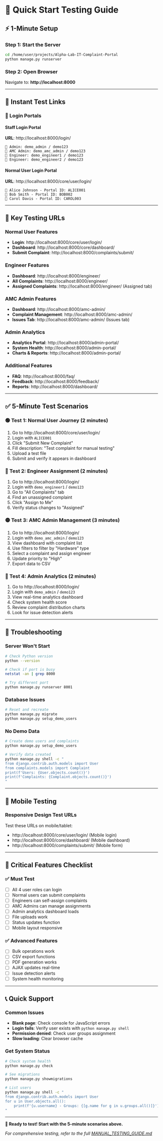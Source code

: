 # 🚀 Quick Start Testing Guide

## ⚡ 1-Minute Setup

### Step 1: Start the Server
```bash
cd /home/user/projects/Alpha-Lab-IT-Complaint-Portal
python manage.py runserver
```

### Step 2: Open Browser
Navigate to: **http://localhost:8000**

---

## 🧪 Instant Test Links

### 🔐 Login Portals

#### Staff Login Portal
**URL**: http://localhost:8000/login/
```
👤 Admin: demo_admin / demo123
👤 AMC Admin: demo_amc_admin / demo123  
👤 Engineer: demo_engineer1 / demo123
👤 Engineer: demo_engineer2 / demo123
```

#### Normal User Login Portal  
**URL**: http://localhost:8000/core/user/login/
```
👤 Alice Johnson - Portal ID: ALICE001
👤 Bob Smith - Portal ID: BOB002
👤 Carol Davis - Portal ID: CAROL003
```

---

## 🎯 Key Testing URLs

### Normal User Features
- **Login**: http://localhost:8000/core/user/login/
- **Dashboard**: http://localhost:8000/core/dashboard/
- **Submit Complaint**: http://localhost:8000/complaints/submit/

### Engineer Features
- **Dashboard**: http://localhost:8000/engineer/
- **All Complaints**: http://localhost:8000/engineer/
- **Assigned Complaints**: http://localhost:8000/engineer/ (Assigned tab)

### AMC Admin Features
- **Dashboard**: http://localhost:8000/amc-admin/
- **Complaint Management**: http://localhost:8000/amc-admin/
- **Issues Tab**: http://localhost:8000/amc-admin/ (Issues tab)

### Admin Analytics
- **Analytics Portal**: http://localhost:8000/admin-portal/
- **System Health**: http://localhost:8000/admin-portal/
- **Charts & Reports**: http://localhost:8000/admin-portal/

### Additional Features
- **FAQ**: http://localhost:8000/faq/
- **Feedback**: http://localhost:8000/feedback/
- **Reports**: http://localhost:8000/dashboard/

---

## ✅ 5-Minute Test Scenarios

### 🟢 Test 1: Normal User Journey (2 minutes)
1. Go to http://localhost:8000/core/user/login/
2. Login with `ALICE001`
3. Click "Submit New Complaint"
4. Fill description: "Test complaint for manual testing"
5. Upload a test file
6. Submit and verify it appears in dashboard

### 🔵 Test 2: Engineer Assignment (2 minutes)
1. Go to http://localhost:8000/login/
2. Login with `demo_engineer1` / `demo123`
3. Go to "All Complaints" tab
4. Find an unassigned complaint
5. Click "Assign to Me"
6. Verify status changes to "Assigned"

### 🟡 Test 3: AMC Admin Management (3 minutes)
1. Go to http://localhost:8000/login/
2. Login with `demo_amc_admin` / `demo123`
3. View dashboard with complaint list
4. Use filters to filter by "Hardware" type
5. Select a complaint and assign engineer
6. Update priority to "High"
7. Export data to CSV

### 🔴 Test 4: Admin Analytics (2 minutes)
1. Go to http://localhost:8000/login/
2. Login with `demo_admin` / `demo123`
3. View real-time analytics dashboard
4. Check system health score
5. Review complaint distribution charts
6. Look for issue detection alerts

---

## 🔧 Troubleshooting

### Server Won't Start
```bash
# Check Python version
python --version

# Check if port is busy
netstat -an | grep 8000

# Try different port
python manage.py runserver 8001
```

### Database Issues
```bash
# Reset and recreate
python manage.py migrate
python manage.py setup_demo_users
```

### No Demo Data
```bash
# Create demo users and complaints
python manage.py setup_demo_users

# Verify data created
python manage.py shell -c "
from django.contrib.auth.models import User
from complaints.models import Complaint
print(f'Users: {User.objects.count()}')
print(f'Complaints: {Complaint.objects.count()}')
"
```

---

## 📱 Mobile Testing

### Responsive Design Test URLs
Test these URLs on mobile/tablet:
- http://localhost:8000/core/user/login/ (Mobile login)
- http://localhost:8000/core/dashboard/ (Mobile dashboard)
- http://localhost:8000/complaints/submit/ (Mobile form)

---

## 🎯 Critical Features Checklist

### ✅ Must Test
- [ ] All 4 user roles can login
- [ ] Normal users can submit complaints
- [ ] Engineers can self-assign complaints
- [ ] AMC Admins can manage assignments
- [ ] Admin analytics dashboard loads
- [ ] File uploads work
- [ ] Status updates function
- [ ] Mobile layout responsive

### ✅ Advanced Features
- [ ] Bulk operations work
- [ ] CSV export functions
- [ ] PDF generation works
- [ ] AJAX updates real-time
- [ ] Issue detection alerts
- [ ] System health monitoring

---

## 📞 Quick Support

### Common Issues
- **Blank page**: Check console for JavaScript errors
- **Login fails**: Verify user exists with `python manage.py shell`
- **Permission denied**: Check user groups assignment
- **Slow loading**: Clear browser cache

### Get System Status
```bash
# Check system health
python manage.py check

# See migrations
python manage.py showmigrations

# List users
python manage.py shell -c "
from django.contrib.auth.models import User
for u in User.objects.all():
    print(f'{u.username} - Groups: {[g.name for g in u.groups.all()]}')
"
```

---

**🚀 Ready to test! Start with the 5-minute scenarios above.**

*For comprehensive testing, refer to the full [MANUAL_TESTING_GUIDE.md](./MANUAL_TESTING_GUIDE.md)*